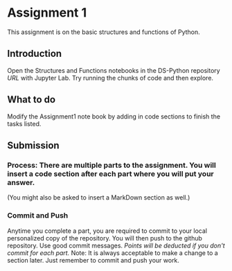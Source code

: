 # Assignment 1
This assignment is on the basic structures and functions of Python.

## Introduction
Open the Structures and Functions notebooks in the DS-Python repository _URL_ with Jupyter Lab.  Try running the chunks of code and then explore.  

## What to do
Modify the Assignment1 note book by adding in code sections to finish the tasks listed.
## Submission
### Process:  There are multiple parts to the assignment. You will insert a code section after each part where you will put your answer.
(You might also be asked to insert a MarkDown section as well.) 
### Commit and Push
Anytime you complete a part, you are required to commit to your local personalized copy of the repository. You will then push to the github repository.  Use good commit messages.  _Points will be deducted if you don't commit for each part._  Note:  It is always acceptable to make a change to a section later. Just remember to commit and push your work.
